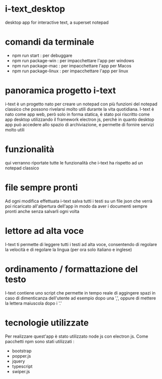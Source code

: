 # i-text_desktop
desktop app for interactive text, a superset notepad

# comandi da terminale
  - npm run start : per debuggare
  - npm run package-win : per impacchettare l'app per windows
  - npm run package-mac : per impacchettare l'app per Macos
  - npm run package-linux : per impacchettare l'app per linux

# panoramica progetto i-text
i-text è un progetto nato per creare un notepad con più funzioni del notepad classico che possono rivelarsi molto utili durante la vita quotidiana.
I-text è nato come app web, però solo in forma statica, è stato poi riscritto come app desktop utilizzando il framework electron js, perchè in quanto desktop app può accedere allo spazio di archiviazione, e permette di fornire servizi molto utili

# funzionalità
qui verranno riportate tutte le funzionalità che i-text ha rispetto ad un notepad classico

# file sempre pronti
Ad ogni modifica effettuata i-text salva tutti i testi su un file json che verrà poi ricaricato all'alpertura dell'app in modo da aver i documenti sempre pronti anche senza salvarli ogni volta

# lettore ad alta voce
I-text ti permette di leggere tutti i testi ad alta voce, consentendo di regolare la velocità e di regolare la lingua (per ora solo italiano e inglese)

# ordinamento / formattazione del testo
I-text contiene uno script che permette in tempo reale di aggingere spazi in caso di dimenticanza dell'utente ad esempio dopo una ',', oppure di mettere la lettera maiuscola dopo i '.'

# tecnologie utilizzate
Per realizzare quest'app è stato utilizzato node js con electron js.
Come pacchetti npm sono stati utilizzati :
  - bootstrap
  - popper.js
  - jquery
  - typescript
  - swiper.js
